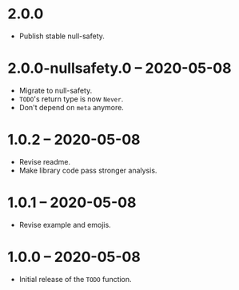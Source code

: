 # 2.0.0

* Publish stable null-safety.

# 2.0.0-nullsafety.0 – 2020-05-08

* Migrate to null-safety.
* `TODO`'s return type is now `Never`.
* Don't depend on `meta` anymore.

# 1.0.2 – 2020-05-08

* Revise readme.
* Make library code pass stronger analysis.

# 1.0.1 – 2020-05-08

* Revise example and emojis.

# 1.0.0 – 2020-05-08

* Initial release of the `TODO` function.
